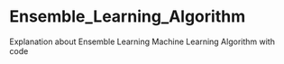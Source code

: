 # Ensemble_Learning_Algorithm
Explanation about Ensemble Learning Machine Learning Algorithm with code 
